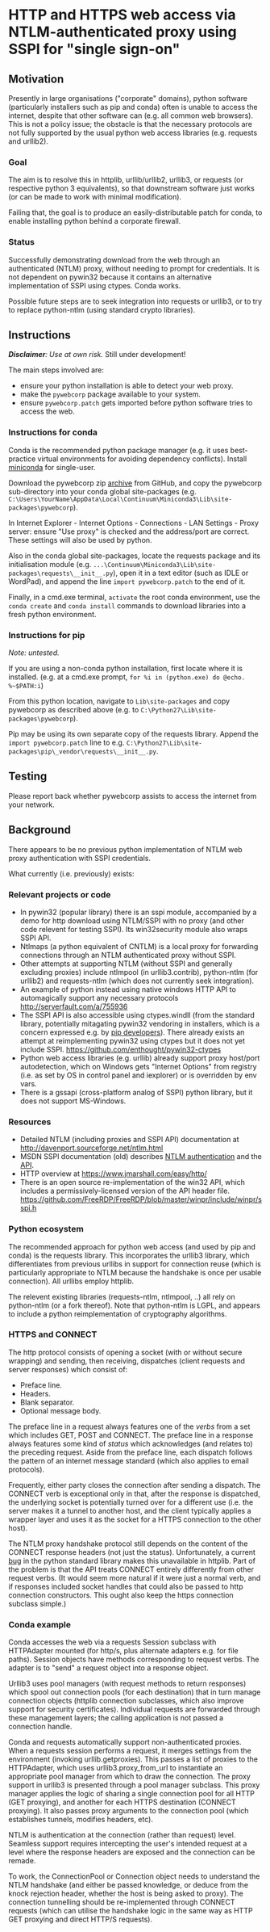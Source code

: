 
HTTP and HTTPS web access via NTLM-authenticated proxy using SSPI for "single sign-on"
======================================================================================

Motivation
----------

Presently in large organisations ("corporate" domains), python software
(particularly installers such as pip and conda) often is unable to access the
internet, despite that other software can (e.g. all common web browsers).
This is not a policy issue; the obstacle is that the necessary protocols are
not fully supported by the usual python web access libraries (e.g. requests
and urllib2).

### Goal

The aim is to resolve this in httplib, urllib/urllib2, urllib3, or requests
(or respective python 3 equivalents), so that downstream software just works
(or can be made to work with minimal modification).

Failing that, the goal is to produce an easily-distributable patch for conda,
to enable installing python behind a corporate firewall.

### Status

Successfully demonstrating download from the web through an
authenticated (NTLM) proxy, without needing to prompt for credentials.
It is not dependent on pywin32 because it contains an alternative
implementation of SSPI using ctypes.
Conda works.

Possible future steps are to seek integration into requests or urllib3, or
to try to replace python-ntlm (using standard crypto libraries).

Instructions
------------

*__Disclaimer__: Use at own risk.* Still under development!

The main steps involved are:
 - ensure your python installation is able to detect your web proxy.
 - make the `pywebcorp` package available to your system.
 - ensure `pywebcorp.patch` gets imported before python software tries to
   access the web.

### Instructions for conda

Conda is the recommended python package manager (e.g. it uses best-practice
virtual environments for avoiding dependency conflicts). Install
[miniconda](https://conda.io/miniconda.html) for single-user.

Download the pywebcorp zip
[archive](https://github.com/benjimin/pywebcorp/archive/demo.zip) from GitHub,
and copy the pywebcorp sub-directory into your conda global site-packages
(e.g.
`C:\Users\YourName\AppData\Local\Continuum\Miniconda3\Lib\site-packages\pywebcorp`).

In Internet Explorer - Internet Options - Connections - LAN Settings - Proxy
server: ensure "Use proxy" is checked and the address/port are correct. These
settings will also be used by python.

Also in the conda global site-packages, locate the requests package and its
initialisation module (e.g.
`...\Continuum\Miniconda3\Lib\site-packages\requests\__init__.py`), open it
in a text editor (such as IDLE or WordPad), and append the line
`import pywebcorp.patch` to the end of it.

Finally, in a cmd.exe terminal,  `activate` the root conda environment, use
the `conda create` and `conda install` commands to download libraries into a
fresh python environment.

### Instructions for pip

*Note: untested.*

If you are using a non-conda python installation, first locate where it is
installed. (e.g. at a cmd.exe prompt,
`for %i in (python.exe) do @echo. %~$PATH:i`)

From this python location, navigate to `Lib\site-packages` and copy
pywebcorp as described above (e.g. to
`C:\Python27\Lib\site-packages\pywebcorp`).

Pip may be using its own separate copy of the requests library. Append the
`import pywebcorp.patch` line to e.g.
`C:\Python27\Lib\site-packages\pip\_vendor\requests\__init__.py`.


Testing
-------

Please report back whether pywebcorp assists to access
the internet from your network.

Background
----------

There appears to be no previous python implementation of NTLM web proxy
authentication with SSPI credentials.

What currently (i.e. previously) exists:

### Relevant projects or code
-   In pywin32 (popular library) there is an sspi module, accompanied by a demo
    for http download using NTLM/SSPI with no proxy (and other code relevent
    for testing SSPI). Its win32security module also wraps SSPI API.
-   Ntlmaps (a python equivalent of CNTLM) is a local proxy for forwarding
    connections through an NTLM authenticated proxy without SSPI.
-   Other attempts at supporting NTLM (without SSPI and generally excluding
    proxies) include ntlmpool (in urllib3.contrib), python-ntlm (for urllib2)
    and requests-ntlm (which does not currently seek integration).
-   An example of python instead using native windows HTTP API to automagically
    support any necessary protocols http://serverfault.com/a/755936
-   The SSPI API is also accessible using ctypes.windll (from the standard
    library, potentially mitagating pywin32 vendoring in installers, which
    is a concern expressed e.g. by
    [pip developers](https://github.com/pypa/pip/pull/3419)).
    There already exists an attempt at reimplementing pywin32 using ctypes
    but it does not yet include SSPI.
    https://github.com/enthought/pywin32-ctypes
-   Python web access libraries (e.g. urllib) already support proxy host/port
    autodetection, which on Windows gets "Internet Options" from registry (i.e.
    as set by OS in control panel and iexplorer) or is overridden by env vars.
-   There is a gssapi (cross-platform analog of SSPI) python library, but it
    does not support MS-Windows.

### Resources
-   Detailed NTLM (including proxies and SSPI API) documentation at
    http://davenport.sourceforge.net/ntlm.html
-   MSDN SSPI documentation (old) describes
    [NTLM authentication](https://msdn.microsoft.com/en-us/library/bb742535.aspx)
    and the [API](https://msdn.microsoft.com/en-us/library/windows/desktop/aa375512(v=vs.85).aspx).
-   HTTP overview at https://www.jmarshall.com/easy/http/
-   There is an open source re-implementation of the win32 API, which includes
    a permissively-licensed version of the API header file.
    https://github.com/FreeRDP/FreeRDP/blob/master/winpr/include/winpr/sspi.h

### Python ecosystem

The recommended approach for python web access (and used by pip and conda) is
the requests library. This incorporates the urllib3 library, which
differentiates from previous urllibs in support for connection reuse (which is
particularly appropriate to NTLM because the handshake is once per usable
connection). All urllibs employ httplib.

The relevent existing libraries (requests-ntlm, ntlmpool, ..) all rely on
python-ntlm (or a fork thereof). Note that python-ntlm is LGPL, and appears
to include a python reimplementation of cryptography algorithms.

### HTTPS and CONNECT

The http protocol consists of opening a socket (with or without secure
wrapping) and sending, then receiving, dispatches (client requests and server
responses) which consist of:
- Preface line.
- Headers.
- Blank separator.
- Optional message body.

The preface line in a request always features one of
the *verbs* from a set which includes GET, POST and CONNECT.
The preface line in a response always features some kind of *status*
which acknowledges (and relates to) the preceding request.
Aside from the preface line, each dispatch follows the pattern of an
internet message standard (which also applies to email protocols).

Frequently, either party closes the connection after sending a dispatch.
The CONNECT verb is exceptional only in that, after the response is
dispatched, the underlying socket is potentially turned over for a different use
(i.e. the server makes it a tunnel to another host, and the client typically
applies a wrapper layer and uses it as the socket for a HTTPS connection to
the other host).

The NTLM proxy handshake protocol still depends on the content of the
CONNECT response headers (not just the status). Unfortunately, a current
[bug](https://bugs.python.org/issue24964) in the python standard library
makes this unavailable in httplib. Part of the problem is that the API treats
CONNECT entirely differently from other request verbs.
(It would seem more natural if it were just a normal verb, and if responses
included socket handles that could also be passed to http connection
constructors. This ought also keep the https connection subclass simple.)

### Conda example

Conda accesses the web via a requests Session subclass with HTTPAdapter
mounted (for http/s, plus alternate adapters e.g. for file paths). Session
objects have methods corresponding to request verbs. The adapter is
to "send" a request object into a response object.

Urllib3 uses pool managers (with request methods to return responses)
which spool out connection pools (for each destination) that in turn manage
connection objects (httplib connection subclasses, which also improve
support for security certificates). Individual requests are forwarded through
these management layers; the calling application is not passed a connection
handle.

Conda and requests automatically support non-authenticated proxies. When a
requests session performs a request, it merges settings from the environment
(invoking urllib.getproxies). This passes a list of proxies to the HTTPAdapter,
which uses urllib3.proxy_from_url to instantiate an appropriate pool manager
from which to draw the connection. The proxy support in urllib3 is presented
through a pool manager subclass. This proxy manager applies the logic of
sharing a single connection pool for all HTTP (GET proxying), and another for
each HTTPS destination (CONNECT proxying). It also passes proxy arguments
to the connection pool (which establishes tunnels, modifies headers, etc).

NTLM is authentication at the connection (rather than request) level. Seamless
support requires intercepting the user's intended request at a level where
the response headers are exposed and the connection can be remade.

To work, the ConnectionPool or Connection object needs to understand the NTLM
handshake (and either be passed knowledge, or deduce from the knock rejection
header, whether the host is being asked to proxy). The connection tunnelling
should be re-implemented through CONNECT requests (which can utilise the
handshake logic in the same way as HTTP GET proxying and direct HTTP/S
requests).
